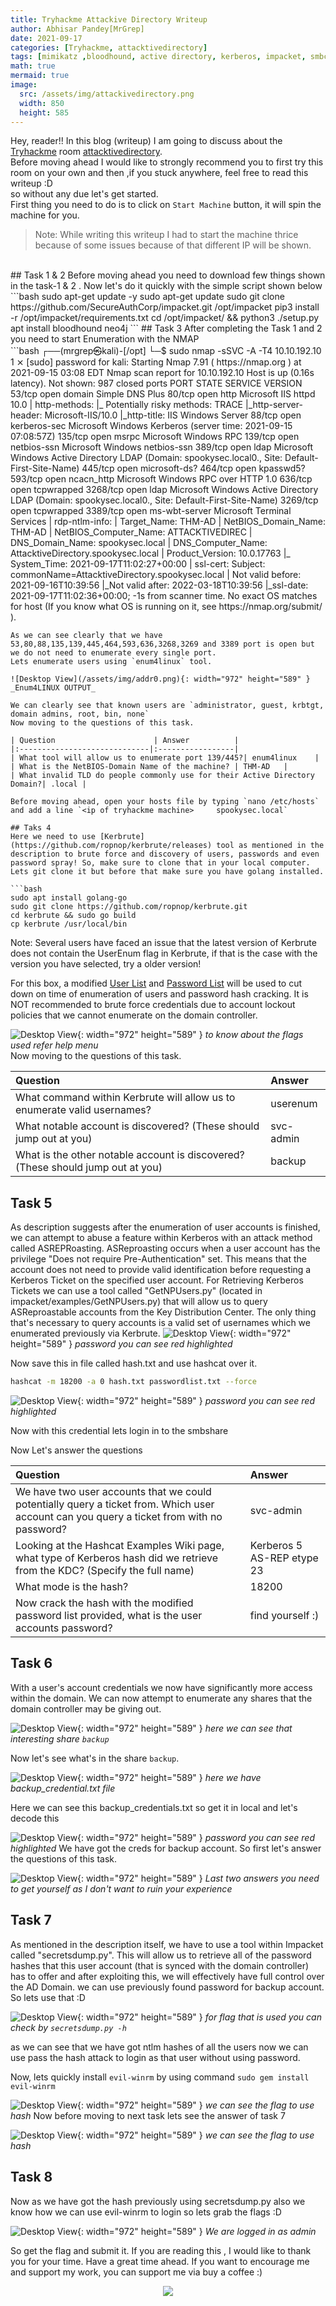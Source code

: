 ```yaml
---
title: Tryhackme Attackive Directory Writeup
author: Abhisar Pandey[MrGrep]
date: 2021-09-17 
categories: [Tryhackme, attacktivedirectory]
tags: [mimikatz ,bloodhound, active directory, kerberos, impacket, smbclient, winrm, hashcat]
math: true
mermaid: true
image:
  src: /assets/img/attackivedirectory.png
  width: 850
  height: 585
---
```


Hey, reader!! In this blog (writeup) I am going to discuss about the [Tryhackme](https://tryhackme.com) room [attacktivedirectory](https://tryhackme.com/room/attacktivedirectory).<br>
Before moving ahead I would like to strongly recommend you to first try this room on your own and then ,if you stuck anywhere, feel free to read this writeup :D<br>
so without any due let's get started.<br>
First thing you need to do is to click on `Start Machine` button, it will spin the machine for you.
> Note: While writing this writeup I had to start the machine thrice because of some issues because of that different IP will be shown.

<br>
## Task 1 & 2
Before moving ahead you need to download few things shown in the task-1 & 2 .  Now let's do it quickly with the simple script shown below<br>
```bash
sudo apt-get update -y
sudo apt-get update 
sudo git clone https://github.com/SecureAuthCorp/impacket.git /opt/impacket
pip3 install -r /opt/impacket/requirements.txt
cd /opt/impacket/ && python3 ./setup.py 
apt install bloodhound neo4j
```
## Task 3
After completing the Task 1 and 2 you need to start Enumeration with the NMAP<br>
```bash
┌──(mrgrep㉿kali)-[/opt]
└─$ sudo nmap -sSVC -A -T4 10.10.192.10                                  1 ⨯
[sudo] password for kali: 
Starting Nmap 7.91 ( https://nmap.org ) at 2021-09-15 03:08 EDT
Nmap scan report for 10.10.192.10
Host is up (0.16s latency).
Not shown: 987 closed ports
PORT     STATE SERVICE       VERSION
53/tcp   open  domain        Simple DNS Plus
80/tcp   open  http          Microsoft IIS httpd 10.0
| http-methods: 
|_  Potentially risky methods: TRACE
|_http-server-header: Microsoft-IIS/10.0
|_http-title: IIS Windows Server
88/tcp   open  kerberos-sec  Microsoft Windows Kerberos (server time: 2021-09-15 07:08:57Z)
135/tcp  open  msrpc         Microsoft Windows RPC
139/tcp  open  netbios-ssn   Microsoft Windows netbios-ssn
389/tcp  open  ldap          Microsoft Windows Active Directory LDAP (Domain: spookysec.local0., Site: Default-First-Site-Name)
445/tcp  open  microsoft-ds?
464/tcp  open  kpasswd5?
593/tcp  open  ncacn_http    Microsoft Windows RPC over HTTP 1.0
636/tcp  open  tcpwrapped
3268/tcp open  ldap          Microsoft Windows Active Directory LDAP (Domain: spookysec.local0., Site: Default-First-Site-Name)
3269/tcp open  tcpwrapped
3389/tcp open  ms-wbt-server Microsoft Terminal Services
| rdp-ntlm-info: 
|   Target_Name: THM-AD
|   NetBIOS_Domain_Name: THM-AD
|   NetBIOS_Computer_Name: ATTACKTIVEDIREC
|   DNS_Domain_Name: spookysec.local
|   DNS_Computer_Name: AttacktiveDirectory.spookysec.local
|   Product_Version: 10.0.17763
|_  System_Time: 2021-09-17T11:02:27+00:00
| ssl-cert: Subject: commonName=AttacktiveDirectory.spookysec.local
| Not valid before: 2021-09-16T10:39:56
|_Not valid after:  2022-03-18T10:39:56
|_ssl-date: 2021-09-17T11:02:36+00:00; -1s from scanner time.
No exact OS matches for host (If you know what OS is running on it, see https://nmap.org/submit/ ).


``` 
As we can see clearly that we have 53,80,88,135,139,445,464,593,636,3268,3269 and 3389 port is open but we do not need to enumerate every single port.
Lets enumerate users using `enum4linux` tool.

![Desktop View](/assets/img/addr0.png){: width="972" height="589" }
_Enum4LINUX OUTPUT_

We can clearly see that known users are `administrator, guest, krbtgt, domain admins, root, bin, none`
Now moving to the questions of this task.

| Question                      | Answer          |
|:-----------------------------|:-----------------|
| What tool will allow us to enumerate port 139/445?| enum4linux    |
| What is the NetBIOS-Domain Name of the machine? | THM-AD   |
| What invalid TLD do people commonly use for their Active Directory Domain?| .local |

Before moving ahead, open your hosts file by typing `nano /etc/hosts` and add a line `<ip of tryhackme machine>     spookysec.local`

## Taks 4
Here we need to use [Kerbrute](https://github.com/ropnop/kerbrute/releases) tool as mentioned in the description to brute force and discovery of users, passwords and even password spray! So, make sure to clone that in your local computer. 
Lets git clone it but before that make sure you have golang installed.

```bash
sudo apt install golang-go
sudo git clone https://github.com/ropnop/kerbrute.git
cd kerbrute && sudo go build
cp kerbrute /usr/local/bin
```
Note: Several users have faced an issue that the latest version of Kerbrute does not contain the UserEnum flag in Kerbrute, if that is the case with the version you have selected, try a older version!

For this box, a modified [User List](https://raw.githubusercontent.com/Sq00ky/attacktive-directory-tools/master/userlist.txt) and [Password List](https://raw.githubusercontent.com/Sq00ky/attacktive-directory-tools/master/passwordlist.txt) will be used to cut down on time of enumeration of users and password hash cracking. It is NOT recommended to brute force credentials due to account lockout policies that we cannot enumerate on the domain controller.

![Desktop View](/assets/img/addr.png){: width="972" height="589" }
_to know about the flags used refer help menu_
<br>
Now moving to the questions of this task.

| Question                      | Answer          |
|:-----------------------------|:-----------------|
| What command within Kerbrute will allow us to enumerate valid usernames?| userenum    |
| What notable account is discovered? (These should jump out at you) | svc-admin   |
| What is the other notable account is discovered? (These should jump out at you)| backup |

## Task 5
As description suggests after the enumeration of user accounts is finished, we can attempt to abuse a feature within Kerberos with an attack method called ASREPRoasting. ASReproasting occurs when a user account has the privilege "Does not require Pre-Authentication" set. This means that the account does not need to provide valid identification before requesting a Kerberos Ticket on the specified user account.
For Retrieving Kerberos Tickets we can use a tool called "GetNPUsers.py" (located in impacket/examples/GetNPUsers.py) that will allow us to query ASReproastable accounts from the Key Distribution Center. The only thing that's necessary to query accounts is a valid set of usernames which we enumerated previously via Kerbrute.
![Desktop View](/assets/img/addr4.png){: width="972" height="589" }
_password you can see red highlighted_

Now save this in file called hash.txt and use hashcat over it.
```bash
hashcat -m 18200 -a 0 hash.txt passwordlist.txt --force
```

![Desktop View](/assets/img/addr_pss.png){: width="972" height="589" }
_password you can see red highlighted_

Now with this credential lets login in to the smbshare

Now Let's answer the questions

| Question                      | Answer          |
|:-----------------------------|:-----------------|
| We have two user accounts that we could potentially query a ticket from. Which user account can you query a ticket from with no password?| svc-admin   |
| Looking at the Hashcat Examples Wiki page, what type of Kerberos hash did we retrieve from the KDC? (Specify the full name) | Kerberos 5 AS-REP etype 23  |
|What mode is the hash?| 18200 | 
| Now crack the hash with the modified password list provided, what is the user accounts password? | find yourself :)



## Task 6
With a user's account credentials we now have significantly more access within the domain. We can now attempt to enumerate any shares that the domain controller may be giving out.

![Desktop View](/assets/img/addr2.png){: width="972" height="589" }
_here we can see that interesting share `backup`_

Now let's see what's in the share `backup`.


![Desktop View](/assets/img/addr1.png){: width="972" height="589" }
_here we have backup_credential.txt file_

Here we can see this backup_credentials.txt so get it in local and let's decode this 

![Desktop View](/assets/img/addr3.png){: width="972" height="589" }
_password you can see red highlighted_
We have got the creds for backup account. So first let's answer the questions of this task.

![Desktop View](/assets/img/addr5.png){: width="972" height="589" }
_Last two answers you need to get yourself as I don't want to ruin your experience_

## Task 7

As mentioned in the description itself, we have to use a tool within Impacket called "secretsdump.py". This will allow us to retrieve all of the password hashes that this user account (that is synced with the domain controller) has to offer and after exploiting this, we will effectively have full control over the AD Domain. we can use previously found password for backup account.
So lets use that :D

![Desktop View](/assets/img/addr6.png){: width="972" height="589" }
_for flag that is used you can check by `secretsdump.py -h`_

as we can see that we have got ntlm hashes of all the users now we can use pass the hash attack to login as that user without using password.

Now, lets quickly install `evil-winrm` by using command `sudo gem install evil-winrm` 

![Desktop View](/assets/img/addr7.png){: width="972" height="589" }
_we can see the flag to use hash_
Now before moving to next task lets see the answer of task 7

![Desktop View](/assets/img/addr8.png){: width="972" height="589" }
_we can see the flag to use hash_

## Task 8

Now as we have got the hash previously using secretsdump.py also we know how we can use evil-winrm to login so lets grab the flags :D

![Desktop View](/assets/img/addr9.png){: width="972" height="589" }
_We are logged in as admin_

So get the flag and submit it.
If you are reading this , I would like to thank you for your time. Have a great time ahead.
If you want to encourage me and support my work, you can support me via buy a coffee :)
<br>
<center><a href="https://www.buymeacoffee.com/0xMrGrep"><img src="https://img.buymeacoffee.com/button-api/?text=Buy me a coffee&emoji=&slug=0xMrGrep&button_colour=ff0000&font_colour=ffffff&font_family=Lato&outline_colour=ffffff&coffee_colour=FFDD00"></a></center>





